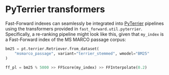 # PyTerrier transformers

Fast-Forward indexes can seamlessly be integrated into [PyTerrier](https://pyterrier.readthedocs.io/en/latest/) pipelines using the transformers provided in `fast_forward.util.pyterrier`. Specifically, a re-ranking pipeline might look like this, given that `my_index` is a Fast-Forward index of the MS MARCO passage corpus:

```python
bm25 = pt.terrier.Retriever.from_dataset(
    "msmarco_passage", variant="terrier_stemmed", wmodel="BM25"
)

ff_pl = bm25 % 5000 >> FFScore(my_index) >> FFInterpolate(0.2)
```
